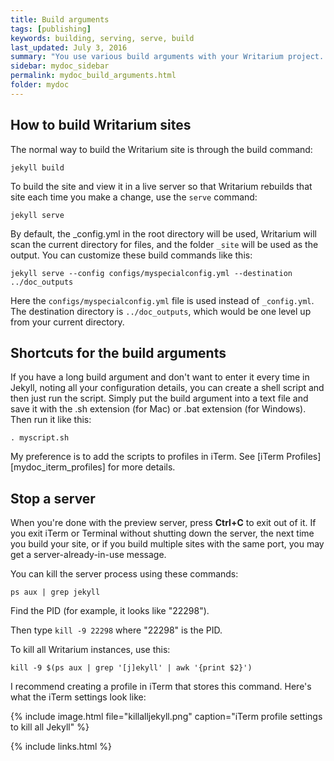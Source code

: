 ```yaml
---
title: Build arguments
tags: [publishing]
keywords: building, serving, serve, build
last_updated: July 3, 2016
summary: "You use various build arguments with your Writarium project. You can also create shell scripts to act as shortcuts for long build commands. You can store the commands in iTerm as profiles as well."
sidebar: mydoc_sidebar
permalink: mydoc_build_arguments.html
folder: mydoc
---
```


## How to build Writarium sites

The normal way to build the Writarium site is through the build command:

```
jekyll build
```

To build the site and view it in a live server so that Writarium rebuilds that site each time you make a change, use the `serve` command:

```
jekyll serve
```

By default, the \_config.yml in the root directory will be used, Writarium will scan the current directory for files, and the folder `_site` will be used as the output. You can customize these build commands like this:

```
jekyll serve --config configs/myspecialconfig.yml --destination ../doc_outputs
```

Here the `configs/myspecialconfig.yml` file is used instead of `_config.yml`. The destination directory is `../doc_outputs`, which would be one level up from your current directory.

## Shortcuts for the build arguments

If you have a long build argument and don't want to enter it every time in Jekyll, noting all your configuration details, you can create a shell script and then just run the script. Simply put the build argument into a text file and save it with the .sh extension (for Mac) or .bat extension (for Windows). Then run it like this:

```
. myscript.sh
```

My preference is to add the scripts to profiles in iTerm. See [iTerm Profiles][mydoc_iterm_profiles] for more details.

## Stop a server

When you're done with the preview server, press **Ctrl+C** to exit out of it. If you exit iTerm or Terminal without shutting down the server, the next time you build your site, or if you build multiple sites with the same port, you may get a server-already-in-use message.

You can kill the server process using these commands:

```
ps aux | grep jekyll
```

Find the PID (for example, it  looks like "22298").

Then type `kill -9 22298` where "22298" is the PID.

To kill all Writarium instances, use this:

```
kill -9 $(ps aux | grep '[j]ekyll' | awk '{print $2}')
```

I recommend creating a profile in iTerm that stores this command. Here's what the iTerm settings look like:

{% include image.html file="killalljekyll.png" caption="iTerm profile settings to kill all Jekyll" %}

{% include links.html %}
